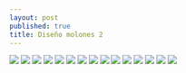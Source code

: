 ```yaml
---
layout: post
published: true
title: Diseño molones 2
---
```


![](../images/shirt/mods/2mod.jpg)
![](../images/shirt/mods/3_mod,jpg)
![](../images/shirt/mods/4._mod1.jpg)
![](../images/shirt/mods/4.mod_2.jpg)
![](../images/shirt/mods/13_mod.jpg)
![](../images/shirt/mods/17_mod1.jpg)
![](../images/shirt/mods/17_mod2.jpg)
![](../images/shirt/mods/19.png)
![](../images/shirt/mods/21_mod.jpg)
![](../images/shirt/mods/blessed.png)
![](../images/shirt/mods/nts1.jpg)
![](../images/shirt/22.jpg)
![](../images/shirt/21.jpg)
![](../images/shirt/12.png)
![](../images/shirt/18.jpg)
